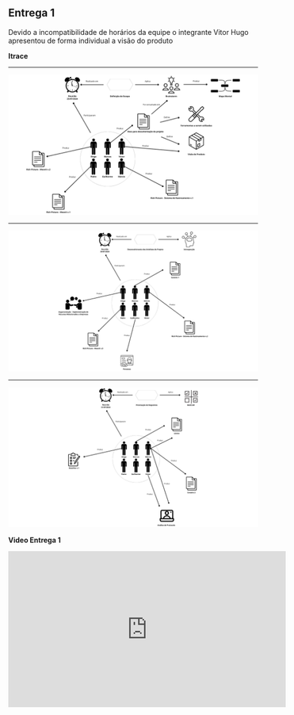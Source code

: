 ## Entrega 1

Devido a incompatibilidade de horários da equipe o integrante Vitor Hugo apresentou de forma individual a visão do produto

**Itrace**



---
![itrace2](../assets/Itrace/2.png)

---
![itrace3](../assets/Itrace/3.png)

---
![itrace4](../assets/Itrace/4.png)

**Video Entrega 1**

<iframe width="560" height="315" src="https://www.youtube.com/embed/7j6oXH3gwPw?si=wF3Rn7pqoYTLN-NI" title="YouTube video player" frameborder="0" allow="accelerometer; autoplay; clipboard-write; encrypted-media; gyroscope; picture-in-picture; web-share" referrerpolicy="strict-origin-when-cross-origin" allowfullscreen></iframe>

